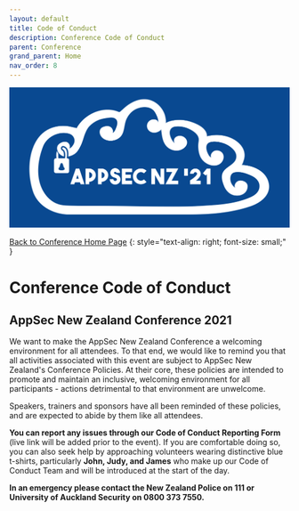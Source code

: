 ```yaml
---
layout: default
title: Code of Conduct
description: Conference Code of Conduct
parent: Conference
grand_parent: Home
nav_order: 8
---
```


[![Web Banner](/assets/images/Event_Banner_Graphic.png)](/conference/)   

[Back to Conference Home Page](index.md)
{: style="text-align: right; font-size: small;" }

# Conference Code of Conduct

## AppSec New Zealand Conference 2021

We want to make the AppSec New Zealand Conference a welcoming environment for all attendees. To that end, we would like to remind you that all activities associated with this event are subject to AppSec New Zealand's Conference Policies. At their core, these policies are intended to promote and maintain an inclusive, welcoming environment for all participants - actions detrimental to that environment are unwelcome.

Speakers, trainers and sponsors have all been reminded of these policies, and are expected to abide by them like all attendees.

**You can report any issues through our Code of Conduct Reporting Form** (live link will be added prior to the event). If you are comfortable doing so, you can also seek help by approaching volunteers wearing distinctive blue t-shirts, particularly **John, Judy, and James** who make up our Code of Conduct Team and will be introduced at the start of the day.

**In an emergency please contact the New Zealand Police on 111 or University of Auckland Security on 0800 373 7550.**
